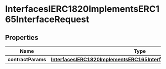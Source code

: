 

# InterfacesIERC1820ImplementsERC165InterfaceRequest


## Properties

| Name | Type | Description | Notes |
|------------ | ------------- | ------------- | -------------|
|**contractParams** | [**InterfacesIERC1820ImplementsERC165InterfaceRequestContractParams**](InterfacesIERC1820ImplementsERC165InterfaceRequestContractParams.md) |  |  |



